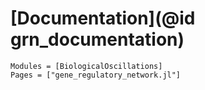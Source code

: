 # [Documentation](@id grn_documentation)

```@autodocs
Modules = [BiologicalOscillations]
Pages = ["gene_regulatory_network.jl"]
```